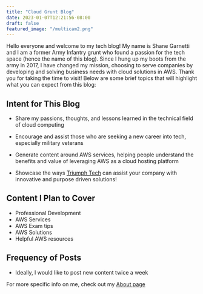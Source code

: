 ```yaml
---
title: "Cloud Grunt Blog"
date: 2023-01-07T12:21:56-08:00
draft: false
featured_image: "/multicam2.png"
---
```


Hello everyone and welcome to my tech blog! My name is Shane Garnetti and I am a former Army Infantry grunt who found a passion for the tech space (hence the name of this blog). Since I hung up my boots from the army in 2017, I have changed my mission, choosing to serve companies by developing and solving business needs with cloud solutions in AWS. Thank you for taking the time to visit! Below are some brief topics that will highlight what you can expect from this blog:


## Intent for This Blog
- Share my passions, thoughts, and lessons learned in the technical field of cloud computing

- Encourage and assist those who are seeking a new career into tech, especially military veterans

- Generate content around AWS services, helping people understand the benefits and value of leveraging AWS as a cloud hosting platform 

- Showcase the ways [Triumph Tech](https://www.triumphtech.com/) can assist your company with innovative and purpose driven solutions!

## Content I Plan to Cover
- Professional Development
- AWS Services
- AWS Exam tips
- AWS Solutions
- Helpful AWS resources

## Frequency of Posts
- Ideally, I would like to post new content twice a week


For more specific info on me, check out my [About page](/about)
